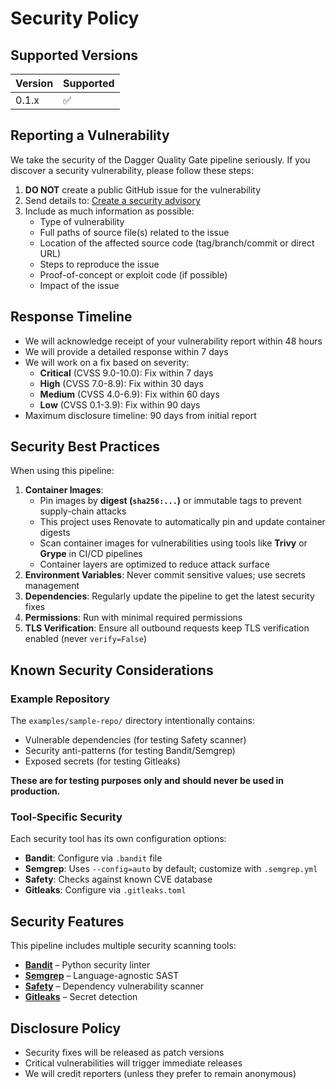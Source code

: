 # Security Policy

## Supported Versions

| Version | Supported          |
| ------- | ------------------ |
| 0.1.x   | :white_check_mark: |

## Reporting a Vulnerability

We take the security of the Dagger Quality Gate pipeline seriously. If you discover a security vulnerability, please follow these steps:

1. **DO NOT** create a public GitHub issue for the vulnerability
2. Send details to: [Create a security advisory](https://github.com/basher83/dagger-quality-gate/security/advisories/new)
3. Include as much information as possible:
   - Type of vulnerability
   - Full paths of source file(s) related to the issue
   - Location of the affected source code (tag/branch/commit or direct URL)
   - Steps to reproduce the issue
   - Proof-of-concept or exploit code (if possible)
   - Impact of the issue

## Response Timeline

- We will acknowledge receipt of your vulnerability report within 48 hours
- We will provide a detailed response within 7 days
- We will work on a fix based on severity:
  - **Critical** (CVSS 9.0-10.0): Fix within 7 days
  - **High** (CVSS 7.0-8.9): Fix within 30 days
  - **Medium** (CVSS 4.0-6.9): Fix within 60 days
  - **Low** (CVSS 0.1-3.9): Fix within 90 days
- Maximum disclosure timeline: 90 days from initial report

## Security Best Practices

When using this pipeline:

1. **Container Images**: 
   - Pin images by **digest (`sha256:...`)** or immutable tags to prevent supply-chain attacks
   - This project uses Renovate to automatically pin and update container digests
   - Scan container images for vulnerabilities using tools like **Trivy** or **Grype** in CI/CD pipelines
   - Container layers are optimized to reduce attack surface
2. **Environment Variables**: Never commit sensitive values; use secrets management
3. **Dependencies**: Regularly update the pipeline to get the latest security fixes
4. **Permissions**: Run with minimal required permissions
5. **TLS Verification**: Ensure all outbound requests keep TLS verification enabled (never `verify=False`)

## Known Security Considerations

### Example Repository

The `examples/sample-repo/` directory intentionally contains:

- Vulnerable dependencies (for testing Safety scanner)
- Security anti-patterns (for testing Bandit/Semgrep)
- Exposed secrets (for testing Gitleaks)

**These are for testing purposes only and should never be used in production.**

### Tool-Specific Security

Each security tool has its own configuration options:

- **Bandit**: Configure via `.bandit` file
- **Semgrep**: Uses `--config=auto` by default; customize with `.semgrep.yml`
- **Safety**: Checks against known CVE database
- **Gitleaks**: Configure via `.gitleaks.toml`

## Security Features

This pipeline includes multiple security scanning tools:

- **[Bandit](https://bandit.readthedocs.io)** – Python security linter
- **[Semgrep](https://semgrep.dev)** – Language-agnostic SAST
- **[Safety](https://pyup.io/safety/)** – Dependency vulnerability scanner
- **[Gitleaks](https://gitleaks.io)** – Secret detection

## Disclosure Policy

- Security fixes will be released as patch versions
- Critical vulnerabilities will trigger immediate releases
- We will credit reporters (unless they prefer to remain anonymous)
